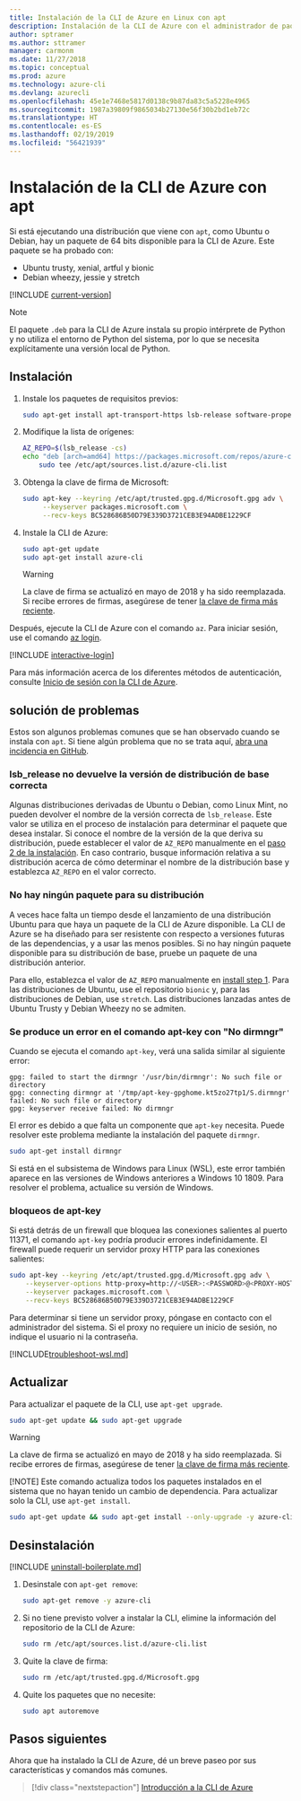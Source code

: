 ```yaml
---
title: Instalación de la CLI de Azure en Linux con apt
description: Instalación de la CLI de Azure con el administrador de paquetes apt
author: sptramer
ms.author: sttramer
manager: carmonm
ms.date: 11/27/2018
ms.topic: conceptual
ms.prod: azure
ms.technology: azure-cli
ms.devlang: azurecli
ms.openlocfilehash: 45e1e7468e5817d0138c9b87da83c5a5228e4965
ms.sourcegitcommit: 1987a39809f9865034b27130e56f30b2bd1eb72c
ms.translationtype: HT
ms.contentlocale: es-ES
ms.lasthandoff: 02/19/2019
ms.locfileid: "56421939"
---
```

# <a name="install-azure-cli-with-apt"></a>Instalación de la CLI de Azure con apt

Si está ejecutando una distribución que viene con `apt`, como Ubuntu o Debian, hay un paquete de 64 bits disponible para la CLI de Azure. Este paquete se ha probado con:

* Ubuntu trusty, xenial, artful y bionic
* Debian wheezy, jessie y stretch

[!INCLUDE [current-version](includes/current-version.md)]

> [!NOTE]
>
> El paquete `.deb` para la CLI de Azure instala su propio intérprete de Python y no utiliza el entorno de Python del sistema, por lo que se necesita explícitamente una versión local de Python.

## <a name="install"></a>Instalación

1. Instale los paquetes de requisitos previos:

    ```bash
    sudo apt-get install apt-transport-https lsb-release software-properties-common dirmngr -y
    ```

2. <div id="set-release"/>Modifique la lista de orígenes:

    ```bash
    AZ_REPO=$(lsb_release -cs)
    echo "deb [arch=amd64] https://packages.microsoft.com/repos/azure-cli/ $AZ_REPO main" | \
        sudo tee /etc/apt/sources.list.d/azure-cli.list
    ```

3. <div id="signingKey"/>Obtenga la clave de firma de Microsoft:

   ```bash
   sudo apt-key --keyring /etc/apt/trusted.gpg.d/Microsoft.gpg adv \
        --keyserver packages.microsoft.com \
        --recv-keys BC528686B50D79E339D3721CEB3E94ADBE1229CF
   ```

4. Instale la CLI de Azure:

   ```bash
   sudo apt-get update
   sudo apt-get install azure-cli
   ```

   > [!WARNING]
   > La clave de firma se actualizó en mayo de 2018 y ha sido reemplazada. Si recibe errores de firmas, asegúrese de tener [la clave de firma más reciente](#signingKey).

Después, ejecute la CLI de Azure con el comando `az`. Para iniciar sesión, use el comando [az login](/cli/azure/reference-index#az-login).

[!INCLUDE [interactive-login](includes/interactive-login.md)]

Para más información acerca de los diferentes métodos de autenticación, consulte [Inicio de sesión con la CLI de Azure](authenticate-azure-cli.md).

## <a name="troubleshooting"></a>solución de problemas

Estos son algunos problemas comunes que se han observado cuando se instala con `apt`. Si tiene algún problema que no se trata aquí, [abra una incidencia en GitHub](https://github.com/Azure/azure-cli/issues).

### <a name="lsbrelease-does-not-return-the-correct-base-distribution-version"></a>lsb_release no devuelve la versión de distribución de base correcta

Algunas distribuciones derivadas de Ubuntu o Debian, como Linux Mint, no pueden devolver el nombre de la versión correcta de `lsb_release`. Este valor se utiliza en el proceso de instalación para determinar el paquete que desea instalar. Si conoce el nombre de la versión de la que deriva su distribución, puede establecer el valor de `AZ_REPO` manualmente en el [paso 2 de la instalación](#set-release). En caso contrario, busque información relativa a su distribución acerca de cómo determinar el nombre de la distribución base y establezca `AZ_REPO` en el valor correcto.

### <a name="no-package-for-your-distribution"></a>No hay ningún paquete para su distribución

A veces hace falta un tiempo desde el lanzamiento de una distribución Ubuntu para que haya un paquete de la CLI de Azure disponible. La CLI de Azure se ha diseñado para ser resistente con respecto a versiones futuras de las dependencias, y a usar las menos posibles. Si no hay ningún paquete disponible para su distribución de base, pruebe un paquete de una distribución anterior.

Para ello, establezca el valor de `AZ_REPO` manualmente en [install step 1](#install-step-1). Para las distribuciones de Ubuntu, use el repositorio `bionic` y, para las distribuciones de Debian, use `stretch`. Las distribuciones lanzadas antes de Ubuntu Trusty y Debian Wheezy no se admiten.

### <a name="apt-key-fails-with-no-dirmngr"></a>Se produce un error en el comando apt-key con "No dirmngr"

Cuando se ejecuta el comando `apt-key`, verá una salida similar al siguiente error:

```output
gpg: failed to start the dirmngr '/usr/bin/dirmngr': No such file or directory
gpg: connecting dirmngr at '/tmp/apt-key-gpghome.kt5zo27tp1/S.dirmngr' failed: No such file or directory
gpg: keyserver receive failed: No dirmngr
```

El error es debido a que falta un componente que `apt-key` necesita. Puede resolver este problema mediante la instalación del paquete `dirmngr`.

```bash
sudo apt-get install dirmngr
```

Si está en el subsistema de Windows para Linux (WSL), este error también aparece en las versiones de Windows anteriores a Windows 10 1809. Para resolver el problema, actualice su versión de Windows.

### <a name="apt-key-hangs"></a>bloqueos de apt-key

Si está detrás de un firewall que bloquea las conexiones salientes al puerto 11371, el comando `apt-key` podría producir errores indefinidamente.
El firewall puede requerir un servidor proxy HTTP para las conexiones salientes:

```bash
sudo apt-key --keyring /etc/apt/trusted.gpg.d/Microsoft.gpg adv \
    --keyserver-options http-proxy=http://<USER>:<PASSWORD>@<PROXY-HOST>:<PROXY-PORT>/ \
    --keyserver packages.microsoft.com \
    --recv-keys BC528686B50D79E339D3721CEB3E94ADBE1229CF
```

Para determinar si tiene un servidor proxy, póngase en contacto con el administrador del sistema. Si el proxy no requiere un inicio de sesión, no indique el usuario ni la contraseña.

[!INCLUDE[troubleshoot-wsl.md](includes/troubleshoot-wsl.md)]

## <a name="update"></a>Actualizar

Para actualizar el paquete de la CLI, use `apt-get upgrade`.

   ```bash
   sudo apt-get update && sudo apt-get upgrade
   ```

> [!WARNING]
> La clave de firma se actualizó en mayo de 2018 y ha sido reemplazada. Si recibe errores de firmas, asegúrese de tener [la clave de firma más reciente](#signingKey).
>
> [!NOTE]
> Este comando actualiza todos los paquetes instalados en el sistema que no hayan tenido un cambio de dependencia.
> Para actualizar solo la CLI, use `apt-get install`.
> 
> ```bash
> sudo apt-get update && sudo apt-get install --only-upgrade -y azure-cli
> ```

## <a name="uninstall"></a>Desinstalación

[!INCLUDE [uninstall-boilerplate.md](includes/uninstall-boilerplate.md)]

1. Desinstale con `apt-get remove`:

    ```bash
    sudo apt-get remove -y azure-cli
    ```

2. Si no tiene previsto volver a instalar la CLI, elimine la información del repositorio de la CLI de Azure:

   ```bash
   sudo rm /etc/apt/sources.list.d/azure-cli.list
   ```

3. Quite la clave de firma:

    ```bash
    sudo rm /etc/apt/trusted.gpg.d/Microsoft.gpg
    ```

4. Quite los paquetes que no necesite:

   ```bash
   sudo apt autoremove
   ```

## <a name="next-steps"></a>Pasos siguientes

Ahora que ha instalado la CLI de Azure, dé un breve paseo por sus características y comandos más comunes.

> [!div class="nextstepaction"]
> [Introducción a la CLI de Azure](get-started-with-azure-cli.md)
